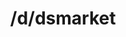 ---
title: /d/dsmarket
link_onion: http://vworp2mspe566cws.onion/to/dread/22e6b1f5e4
tags:
  - deepseamarket
---